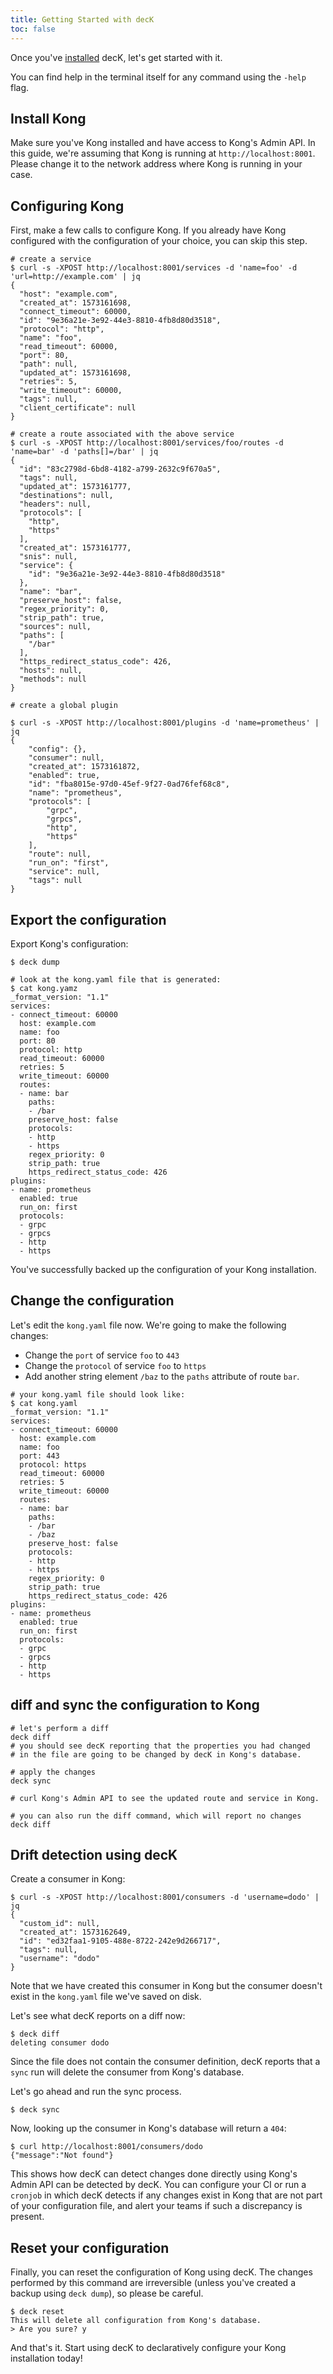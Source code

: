 ```yaml
---
title: Getting Started with decK
toc: false
---
```


Once you've [installed](/deck/installation.md) decK, let's get started with it.

You can find help in the terminal itself for any command using the `-help`
flag.

## Install Kong

Make sure you've Kong installed and have access to Kong's Admin API.
In this guide, we're assuming that Kong is running at `http://localhost:8001`.
Please change it to the network address where Kong is running in your case.

## Configuring Kong

First, make a few calls to configure Kong.
If you already have Kong configured with the configuration of your choice,
you can skip this step.

```shell
# create a service
$ curl -s -XPOST http://localhost:8001/services -d 'name=foo' -d 'url=http://example.com' | jq
{
  "host": "example.com",
  "created_at": 1573161698,
  "connect_timeout": 60000,
  "id": "9e36a21e-3e92-44e3-8810-4fb8d80d3518",
  "protocol": "http",
  "name": "foo",
  "read_timeout": 60000,
  "port": 80,
  "path": null,
  "updated_at": 1573161698,
  "retries": 5,
  "write_timeout": 60000,
  "tags": null,
  "client_certificate": null
}

# create a route associated with the above service
$ curl -s -XPOST http://localhost:8001/services/foo/routes -d 'name=bar' -d 'paths[]=/bar' | jq
{
  "id": "83c2798d-6bd8-4182-a799-2632c9f670a5",
  "tags": null,
  "updated_at": 1573161777,
  "destinations": null,
  "headers": null,
  "protocols": [
    "http",
    "https"
  ],
  "created_at": 1573161777,
  "snis": null,
  "service": {
    "id": "9e36a21e-3e92-44e3-8810-4fb8d80d3518"
  },
  "name": "bar",
  "preserve_host": false,
  "regex_priority": 0,
  "strip_path": true,
  "sources": null,
  "paths": [
    "/bar"
  ],
  "https_redirect_status_code": 426,
  "hosts": null,
  "methods": null
}

# create a global plugin

$ curl -s -XPOST http://localhost:8001/plugins -d 'name=prometheus' | jq
{
    "config": {},
    "consumer": null,
    "created_at": 1573161872,
    "enabled": true,
    "id": "fba8015e-97d0-45ef-9f27-0ad76fef68c8",
    "name": "prometheus",
    "protocols": [
        "grpc",
        "grpcs",
        "http",
        "https"
    ],
    "route": null,
    "run_on": "first",
    "service": null,
    "tags": null
}
```

## Export the configuration

Export Kong's configuration:

```shell
$ deck dump

# look at the kong.yaml file that is generated:
$ cat kong.yamz
_format_version: "1.1"
services:
- connect_timeout: 60000
  host: example.com
  name: foo
  port: 80
  protocol: http
  read_timeout: 60000
  retries: 5
  write_timeout: 60000
  routes:
  - name: bar
    paths:
    - /bar
    preserve_host: false
    protocols:
    - http
    - https
    regex_priority: 0
    strip_path: true
    https_redirect_status_code: 426
plugins:
- name: prometheus
  enabled: true
  run_on: first
  protocols:
  - grpc
  - grpcs
  - http
  - https
```

You've successfully backed up the configuration of your Kong installation.

## Change the configuration

Let's edit the `kong.yaml` file now. We're going to make the following changes:
- Change the `port` of service `foo` to `443`
- Change the `protocol` of service `foo` to `https`
- Add another string element `/baz` to the `paths` attribute of route `bar`.

```shell
# your kong.yaml file should look like:
$ cat kong.yaml
_format_version: "1.1"
services:
- connect_timeout: 60000
  host: example.com
  name: foo
  port: 443
  protocol: https
  read_timeout: 60000
  retries: 5
  write_timeout: 60000
  routes:
  - name: bar
    paths:
    - /bar
    - /baz
    preserve_host: false
    protocols:
    - http
    - https
    regex_priority: 0
    strip_path: true
    https_redirect_status_code: 426
plugins:
- name: prometheus
  enabled: true
  run_on: first
  protocols:
  - grpc
  - grpcs
  - http
  - https
```

## diff and sync the configuration to Kong

```shell
# let's perform a diff
deck diff
# you should see decK reporting that the properties you had changed
# in the file are going to be changed by decK in Kong's database.

# apply the changes
deck sync

# curl Kong's Admin API to see the updated route and service in Kong.

# you can also run the diff command, which will report no changes
deck diff
```

## Drift detection using decK

Create a consumer in Kong:

```shell
$ curl -s -XPOST http://localhost:8001/consumers -d 'username=dodo' | jq
{
  "custom_id": null,
  "created_at": 1573162649,
  "id": "ed32faa1-9105-488e-8722-242e9d266717",
  "tags": null,
  "username": "dodo"
}
```

Note that we have created this consumer in Kong but the consumer doesn't exist
in the `kong.yaml` file we've saved on disk.

Let's see what decK reports on a diff now:

```shell
$ deck diff
deleting consumer dodo
```

Since the file does not contain the consumer definition, decK reports that
a `sync` run will delete the consumer from Kong's database.

Let's go ahead and run the sync process.

```shell
$ deck sync
```

Now, looking up the consumer in Kong's database will return a `404`:

```shell
$ curl http://localhost:8001/consumers/dodo
{"message":"Not found"}
```

This shows how decK can detect changes done directly using Kong's Admin API
can be detected by decK. You can configure your CI or run a `cronjob` in which
decK detects if any changes exist in Kong that are not part of your configuration
file, and alert your teams if such a discrepancy is present.


## Reset your configuration

Finally, you can reset the configuration of Kong using decK.
The changes performed by this command are irreversible (unless you've created a
backup using `deck dump`), so please be careful.


```shell
$ deck reset
This will delete all configuration from Kong's database.
> Are you sure? y
```

And that's it.
Start using decK to declaratively configure your Kong installation today!
